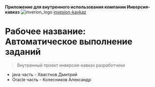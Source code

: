 **Приложение для внутренного использования компании Инверсия-кавказ**
![inverion_logo](https://inversion-kavkaz.ru/images/logo_1.svg)
[invesion-kavkaz](https://inversion-kavkaz.ru/)

# Рабочее название: Автоматическое выполнение заданий
>Внутренный проект инверсия-кавказ разработчики
>
* java часть -   Хвастнов Дмитрий
* Oracle часть - Колесников Александр



